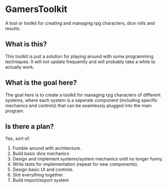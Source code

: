 # GamersToolkit
A tool or toolkit for creating and managing rpg characters, dice rolls and results.

## What is this?
This toolkit is just a solution for playing around with some programming techniques. It will not update frequently and will probably take a while to actually work.

## What is the goal here?
The goal here is to create a toolkit for managing rpg characters of different systems, where each system is a seperate component (including specific mechanics and controls) that can be seamlessly plugged into the main program.

## Is there a plan?
Yes, sort of.
1. Fumble around with architecture.
2. Build basic dice mechanics
3. Design and implement systems/system mechanics until no longer funny.
3. Write tests for implementation (repeat for new components).
4. Design basic UI and controls.
5. Slot everything together
5. Build import/export system
